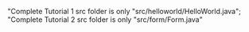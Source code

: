 "Complete Tutorial 1 src folder is only "src/helloworld/HelloWorld.java";
"Complete Tutorial 2 src folder is only "src/form/Form.java" 
